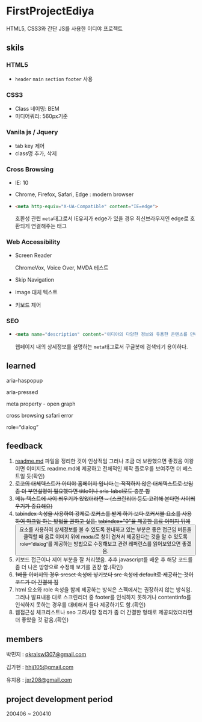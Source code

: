 # FirstProjectEdiya

HTML5, CSS3와 간단 JS를 사용한 이디야 프로젝트



## skils

### HTML5

- `header` `main` `section` `footer` 사용



### CSS3

- Class 네이밍: BEM 
- 미디어쿼리: 560px기준



### Vanila js / Jquery

- tab key 제어 
- class명 추가, 삭제



### Cross Browsing

- IE: 10

- Chrome, Firefox, Safari, Edge : modern browser 

- ```html
  <meta http-equiv="X-UA-Compatible" content="IE=edge"> 
  ```

  호환성 관련 `meta`태그로서 IE유저가 edge가 있을 경우 최신브라우저인 edge로 호환되게 연결해주는 태그



### Web Accessibility

- Screen Reader

  ChromeVox, Voice Over, MVDA 테스트

- Skip Navigation

- image 대체 텍스트

- 키보드 제어



### SEO

- ```html
  <meta name="description" content="이디야의 다양한 정보와 유용한 콘텐츠를 만나보세요.">
  ```

  웹페이지 내의 상세정보를 설명하는 `meta`태그로서 구글봇에 검색되기 용이하다.



## learned

aria-haspopup 

aria-pressed

meta property - open graph

cross browsing safari error

role=“dialog”



## feedback

1. [readme.md](http://readme.md/) 파일을 정리한 것이 인상적임 그러나 조금 더 보완했으면 좋겠음
   이왕이면 이미지도 readme.md에 제공하고 전체적인 제작 플로우를 보여주면 더 베스트일 듯(확인)
2. ~~로고의 대체텍스트가 이디야 홈페이지 입니다.는 적적하지 않은 대체텍스트로 보임
   좀 더 부연설명이 필요했다면 title이나 aria-label로도 충분 함~~
3. ~~메뉴 텍스트에 사이 띄우기가 있었더라면 ~ (스크린리더 등도 고려해 본다면 사이띄우기가 중요해요)~~
4. ~~tabindex 속성을 사용하여 강제로 포커스를 받게 하기 보다
   포커서블 요소를 사용하여 마크업 하는 방법을 권하고 싶음.~~
   ~~tabindex="0"을 제공한 음료 이미지 뒤에 <button> 요소를 사용하여 상세정보를 볼 수 있도록
   한내하고 있는 부분은 좋은 접근임
   버튼을 클릭할 때 음료 이미지 위에 modal로 창이 겹쳐서 제공된다는 것을 알 수 있도록
   role="dialog"를 제공하는 방법으로 수정해보고 관련 레퍼런스를 읽어보았으면 좋겠음.~~
5. 키보드 접근이나 제어 부분을 잘 처리했음. 추후 javascript를 배운 후 해당 코드를 좀 더 나은 방향으로 수정해 보기를 권장 함.(확인)
6. ~~1배율 이미지의 경우 srcset 속성에 넣기보다 src 속성에 default로 제공하는 것이 코드가 더 간결해 짐~~
7. html 요소와 role 속성을 함께 제공하는 방식은 스펙에서는 권장하지 않는 방식임.그러나 발표내용 대로 스크린리더 중 footer를 인식하지 못하거나 contentinfo를 인식하지 못하는
   경우를 대비해서 둘다 제공하기도 함.(확인)
8. 웹접근성 체크리스트나 seo 고려사항 정리가 좀 더 간결한 형태로 제공되었더라면 더 좋았을 것 같음.(확인)



## members

박민지 : [qkralswl307@gmail.com](mailto:qkralswl307@gmail.com)

김가현 : [hhjj105@gmail.com](hhjj105@gmail.com)

유지용 : [jxr208@gmail.com](mailto:jxr208@gmail.com)



## project development period

200406 ~ 200410

